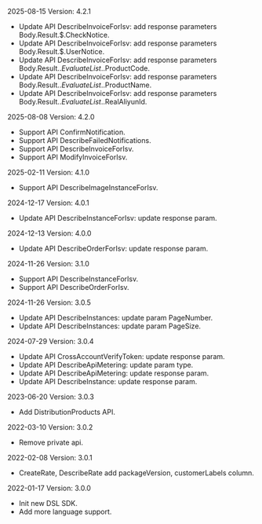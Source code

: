 2025-08-15 Version: 4.2.1
- Update API DescribeInvoiceForIsv: add response parameters Body.Result.$.CheckNotice.
- Update API DescribeInvoiceForIsv: add response parameters Body.Result.$.UserNotice.
- Update API DescribeInvoiceForIsv: add response parameters Body.Result.$.EvaluateList.$.ProductCode.
- Update API DescribeInvoiceForIsv: add response parameters Body.Result.$.EvaluateList.$.ProductName.
- Update API DescribeInvoiceForIsv: add response parameters Body.Result.$.EvaluateList.$.RealAliyunId.


2025-08-08 Version: 4.2.0
- Support API ConfirmNotification.
- Support API DescribeFailedNotifications.
- Support API DescribeInvoiceForIsv.
- Support API ModifyInvoiceForIsv.


2025-02-11 Version: 4.1.0
- Support API DescribeImageInstanceForIsv.


2024-12-17 Version: 4.0.1
- Update API DescribeInstanceForIsv: update response param.


2024-12-13 Version: 4.0.0
- Update API DescribeOrderForIsv: update response param.


2024-11-26 Version: 3.1.0
- Support API DescribeInstanceForIsv.
- Support API DescribeOrderForIsv.


2024-11-26 Version: 3.0.5
- Update API DescribeInstances: update param PageNumber.
- Update API DescribeInstances: update param PageSize.


2024-07-29 Version: 3.0.4
- Update API CrossAccountVerifyToken: update response param.
- Update API DescribeApiMetering: update param type.
- Update API DescribeApiMetering: update response param.
- Update API DescribeInstance: update response param.


2023-06-20 Version: 3.0.3
- Add DistributionProducts API.

2022-03-10 Version: 3.0.2
- Remove private api.

2022-02-08 Version: 3.0.1
- CreateRate, DescribeRate add packageVersion, customerLabels column.

2022-01-17 Version: 3.0.0
- Init new DSL SDK.
- Add more language support.

